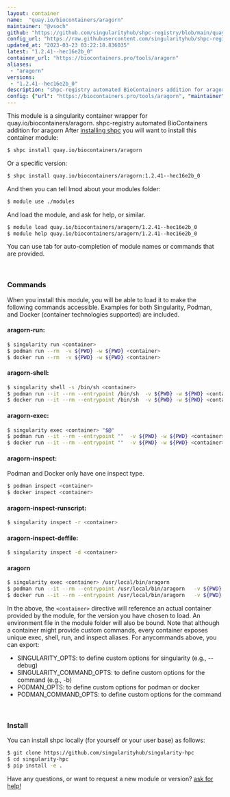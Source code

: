 ```yaml
---
layout: container
name:  "quay.io/biocontainers/aragorn"
maintainer: "@vsoch"
github: "https://github.com/singularityhub/shpc-registry/blob/main/quay.io/biocontainers/aragorn/container.yaml"
config_url: "https://raw.githubusercontent.com/singularityhub/shpc-registry/main/quay.io/biocontainers/aragorn/container.yaml"
updated_at: "2023-03-23 03:22:18.836035"
latest: "1.2.41--hec16e2b_0"
container_url: "https://biocontainers.pro/tools/aragorn"
aliases:
 - "aragorn"
versions:
 - "1.2.41--hec16e2b_0"
description: "shpc-registry automated BioContainers addition for aragorn"
config: {"url": "https://biocontainers.pro/tools/aragorn", "maintainer": "@vsoch", "description": "shpc-registry automated BioContainers addition for aragorn", "latest": {"1.2.41--hec16e2b_0": "sha256:f2861de42c8da62ebf1114c533d681f57e1f93bc8278efc27306b19a192d6bd4"}, "tags": {"1.2.41--hec16e2b_0": "sha256:f2861de42c8da62ebf1114c533d681f57e1f93bc8278efc27306b19a192d6bd4"}, "docker": "quay.io/biocontainers/aragorn", "aliases": {"aragorn": "/usr/local/bin/aragorn"}}
---
```


This module is a singularity container wrapper for quay.io/biocontainers/aragorn.
shpc-registry automated BioContainers addition for aragorn
After [installing shpc](#install) you will want to install this container module:


```bash
$ shpc install quay.io/biocontainers/aragorn
```

Or a specific version:

```bash
$ shpc install quay.io/biocontainers/aragorn:1.2.41--hec16e2b_0
```

And then you can tell lmod about your modules folder:

```bash
$ module use ./modules
```

And load the module, and ask for help, or similar.

```bash
$ module load quay.io/biocontainers/aragorn/1.2.41--hec16e2b_0
$ module help quay.io/biocontainers/aragorn/1.2.41--hec16e2b_0
```

You can use tab for auto-completion of module names or commands that are provided.

<br>

### Commands

When you install this module, you will be able to load it to make the following commands accessible.
Examples for both Singularity, Podman, and Docker (container technologies supported) are included.

#### aragorn-run:

```bash
$ singularity run <container>
$ podman run --rm  -v ${PWD} -w ${PWD} <container>
$ docker run --rm  -v ${PWD} -w ${PWD} <container>
```

#### aragorn-shell:

```bash
$ singularity shell -s /bin/sh <container>
$ podman run --it --rm --entrypoint /bin/sh  -v ${PWD} -w ${PWD} <container>
$ docker run --it --rm --entrypoint /bin/sh  -v ${PWD} -w ${PWD} <container>
```

#### aragorn-exec:

```bash
$ singularity exec <container> "$@"
$ podman run --it --rm --entrypoint ""  -v ${PWD} -w ${PWD} <container> "$@"
$ docker run --it --rm --entrypoint ""  -v ${PWD} -w ${PWD} <container> "$@"
```

#### aragorn-inspect:

Podman and Docker only have one inspect type.

```bash
$ podman inspect <container>
$ docker inspect <container>
```

#### aragorn-inspect-runscript:

```bash
$ singularity inspect -r <container>
```

#### aragorn-inspect-deffile:

```bash
$ singularity inspect -d <container>
```


#### aragorn

```bash
$ singularity exec <container> /usr/local/bin/aragorn
$ podman run --it --rm --entrypoint /usr/local/bin/aragorn   -v ${PWD} -w ${PWD} <container> -c " $@"
$ docker run --it --rm --entrypoint /usr/local/bin/aragorn   -v ${PWD} -w ${PWD} <container> -c " $@"
```



In the above, the `<container>` directive will reference an actual container provided
by the module, for the version you have chosen to load. An environment file in the
module folder will also be bound. Note that although a container
might provide custom commands, every container exposes unique exec, shell, run, and
inspect aliases. For anycommands above, you can export:

 - SINGULARITY_OPTS: to define custom options for singularity (e.g., --debug)
 - SINGULARITY_COMMAND_OPTS: to define custom options for the command (e.g., -b)
 - PODMAN_OPTS: to define custom options for podman or docker
 - PODMAN_COMMAND_OPTS: to define custom options for the command

<br>

### Install

You can install shpc locally (for yourself or your user base) as follows:

```bash
$ git clone https://github.com/singularityhub/singularity-hpc
$ cd singularity-hpc
$ pip install -e .
```

Have any questions, or want to request a new module or version? [ask for help!](https://github.com/singularityhub/singularity-hpc/issues)